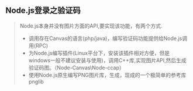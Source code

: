 ## Node.js登录之验证码

> Node.js本身并没有图片方面的API,要实现该功能，有两个方式.
> * 调用存在Canvas的语言(php/java)，编写验证码功能提供给Node.js调用(RPC)
> * 为Node.js编写插件(Linux平台下，安装该插件相对方便，但是windows一般不建议安装与使用)，调用C++库,实现图片API,然后生成验证码图。（Node-Canvas\Node-ccap）
> * 使用Node.js原生编写PNG图片库，生成，现成的一个极简单的参考库pnglib

